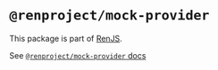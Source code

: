 # `@renproject/mock-provider`

This package is part of [RenJS](https://github.com/renproject.ren-js).

See [`@renproject/mock-provider` docs](https://renproject.github.io/ren-js-v3-docs/modules/_renproject_mock_provider.html)
